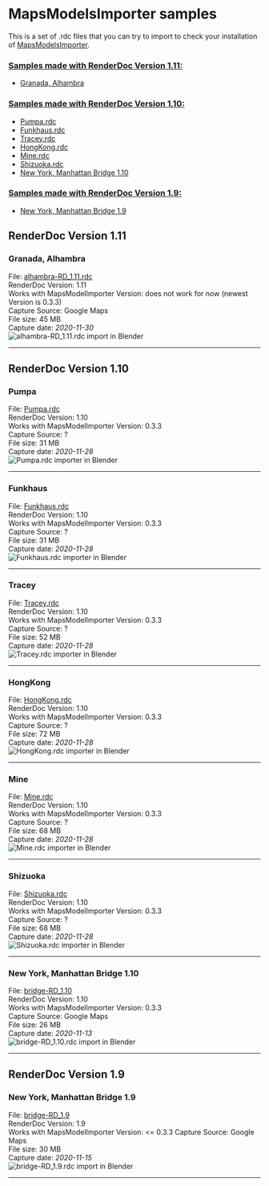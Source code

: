 MapsModelsImporter samples
==========================

This is a set of .rdc files that you can try to import to check your installation of [MapsModelsImporter](https://github.com/eliemichel/MapsModelsImporter).

### [Samples made with RenderDoc Version 1.11:](#renderdoc-version-111)
- [Granada, Alhambra](#granada-alhambra)

### [Samples made with RenderDoc Version 1.10:](#renderdoc-version-110)
- [Pumpa.rdc](#samples/Pumpa.rdc)
- [Funkhaus.rdc](#samples/Funkhaus.rdc)
- [Tracey.rdc](#samples/Tracey.rdc)
- [HongKong.rdc](#samples/HongKong.rdc)
- [Mine.rdc](#samples/Mine.rdc)
- [Shizuoka.rdc](#samples/Shizuoka.rdc)
- [New York, Manhattan Bridge 1.10](#new-york-manhattan-bridge-110)

### [Samples made with RenderDoc Version 1.9:](#renderdoc-version-19)
- [New York, Manhattan Bridge 1.9](#new-york-manhattan-bridge-19)

## RenderDoc Version 1.11

### Granada, Alhambra
<!-- make sure to have two whitespaces at the end of each line to make a new line on GitHub -->
File: [alhambra-RD_1.11.rdc](samples/alhambra-RD_1.11.rdc)  
RenderDoc Version: 1.11  
Works with MapsModelImporter Version: does not work for now (newest Version is 0.3.3)  
Capture Source: Google Maps  
File size: 45 MB  
Capture date: *2020-11-30*  
![alhambra-RD_1.11.rdc import in Blender](samples/alhambra-RD_1.11.png)

 ***


## RenderDoc Version 1.10

### Pumpa
<!-- make sure to have two whitespaces at the end of each line to make a new line on GitHub -->
File: [Pumpa.rdc](samples/Pumpa.rdc)  
RenderDoc Version: 1.10  
Works with MapsModelImporter Version: 0.3.3  
Capture Source: ?  
File size: 31 MB  
Capture date: *2020-11-28*  
![Pumpa.rdc importer in Blender](samples/Pumpa.png)

 ***

### Funkhaus
<!-- make sure to have two whitespaces at the end of each line to make a new line on GitHub -->
File: [Funkhaus.rdc](samples/Funkhaus.rdc)  
RenderDoc Version: 1.10  
Works with MapsModelImporter Version: 0.3.3  
Capture Source: ?  
File size: 31 MB  
Capture date: *2020-11-28*  
![Funkhaus.rdc importer in Blender](samples/Funkhaus.png)

 ***

### Tracey
<!-- make sure to have two whitespaces at the end of each line to make a new line on GitHub -->
File: [Tracey.rdc](samples/Tracey.rdc)  
RenderDoc Version: 1.10  
Works with MapsModelImporter Version: 0.3.3  
Capture Source: ?  
File size: 52 MB  
Capture date: *2020-11-28*  
![Tracey.rdc importer in Blender](samples/Tracey.png)

 ***

### HongKong
<!-- make sure to have two whitespaces at the end of each line to make a new line on GitHub -->
File: [HongKong.rdc](samples/HongKong.rdc)  
RenderDoc Version: 1.10  
Works with MapsModelImporter Version: 0.3.3  
Capture Source: ?  
File size: 72 MB  
Capture date: *2020-11-28*  
![HongKong.rdc importer in Blender](samples/HongKong.png)

 ***

### Mine
<!-- make sure to have two whitespaces at the end of each line to make a new line on GitHub -->
File: [Mine.rdc](samples/Mine.rdc)  
RenderDoc Version: 1.10  
Works with MapsModelImporter Version: 0.3.3  
Capture Source: ?  
File size: 68 MB  
Capture date: *2020-11-28*  
![Mine.rdc importer in Blender](samples/Mine.png)

 ***

### Shizuoka
<!-- make sure to have two whitespaces at the end of each line to make a new line on GitHub -->
File: [Shizuoka.rdc](samples/Shizuoka.rdc)  
RenderDoc Version: 1.10  
Works with MapsModelImporter Version: 0.3.3  
Capture Source: ?  
File size: 68 MB  
Capture date: *2020-11-28*  
![Shizuoka.rdc importer in Blender](samples/Shizuoka.png)

 ***

### New York, Manhattan Bridge 1.10
<!-- make sure to have two whitespaces at the end of each line to make a new line on GitHub -->
File: [bridge-RD_1.10](samples/bridge-RD_1.10.rdc)  
RenderDoc Version: 1.10  
Works with MapsModelImporter Version: 0.3.3  
Capture Source: Google Maps  
File size: 26 MB  
Capture date: *2020-11-13*  
![bridge-RD_1.10.rdc import in Blender](samples/bridge-RD_1.10.png)

 ***

## RenderDoc Version 1.9

### New York, Manhattan Bridge 1.9
<!-- make sure to have two whitespaces at the end of each line to make a new line on GitHub -->
File: [bridge-RD_1.9](samples/bridge-RD_1.9.rdc)  
RenderDoc Version: 1.9  
Works with MapsModelImporter Version: <= 0.3.3 
Capture Source: Google Maps  
File size: 30 MB  
Capture date: *2020-11-15*  
![bridge-RD_1.9.rdc import in Blender](samples/bridge-RD_1.9.png)

 ***

